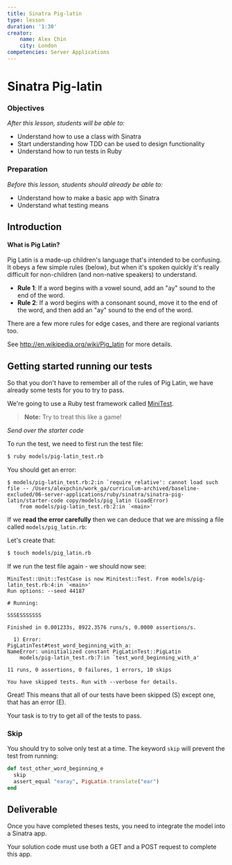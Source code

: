 ```yaml
---
title: Sinatra Pig-latin
type: lesson
duration: '1:30'
creator:
    name: Alex Chin
    city: London
competencies: Server Applications
---
```


# Sinatra Pig-latin

### Objectives
*After this lesson, students will be able to:*

- Understand how to use a class with Sinatra
- Start understanding how TDD can be used to design functionality
- Understand how to run tests in Ruby

### Preparation
*Before this lesson, students should already be able to:*

- Understand how to make a basic app with Sinatra
- Understand what testing means

## Introduction

#### What is Pig Latin?

Pig Latin is a made-up children's language that's intended to be confusing. It obeys a few simple rules (below), but when it's spoken
quickly it's really difficult for non-children (and non-native speakers) to understand.

- **Rule 1**: If a word begins with a vowel sound, add an "ay" sound to
  the end of the word.
- **Rule 2**: If a word begins with a consonant sound, move it to the
  end of the word, and then add an "ay" sound to the end of the word.

There are a few more rules for edge cases, and there are regional
variants too.

See <http://en.wikipedia.org/wiki/Pig_latin> for more details.

## Getting started running our tests

So that you don't have to remember all of the rules of Pig Latin, we have already some tests for you to try to pass.

We're going to use a Ruby test framework called [MiniTest](https://github.com/seattlerb/minitest).

> **Note:** Try to treat this like a game!

*Send over the starter code*

To run the test, we need to first run the test file:

```bash
$ ruby models/pig-latin_test.rb
```

You should get an error:

```
$ models/pig-latin_test.rb:2:in `require_relative': cannot load such file -- /Users/alexpchin/work_ga/curriculum-archived/baseline-excluded/06-server-applications/ruby/sinatra/sinatra-pig-latin/starter-code copy/models/pig_latin (LoadError)
	from models/pig-latin_test.rb:2:in `<main>'
```

If we **read the error carefully** then we can deduce that we are missing a file called `models/pig_latin.rb`:

Let's create that:

```bash
$ touch models/pig_latin.rb
```

If we run the test file again - we should now see:

```
MiniTest::Unit::TestCase is now Minitest::Test. From models/pig-latin_test.rb:4:in `<main>'
Run options: --seed 44187

# Running:

SSSESSSSSSS

Finished in 0.001233s, 8922.3576 runs/s, 0.0000 assertions/s.

  1) Error:
PigLatinTest#test_word_beginning_with_a:
NameError: uninitialized constant PigLatinTest::PigLatin
    models/pig-latin_test.rb:7:in `test_word_beginning_with_a'

11 runs, 0 assertions, 0 failures, 1 errors, 10 skips

You have skipped tests. Run with --verbose for details.
```

Great! This means that all of our tests have been skipped (S) except one, that has an error (E).

Your task is to try to get all of the tests to pass.

### Skip

You should try to solve only test at a time. The keyword `skip` will prevent the test from running:

```ruby
def test_other_word_beginning_e
  skip
  assert_equal "earay", PigLatin.translate("ear")
end
```

## Deliverable

Once you have completed theses tests, you need to integrate the model into a Sinatra app.

Your solution code must use both a GET and a POST request to complete this app.